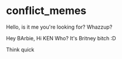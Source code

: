 # conflict_memes

Hello, is it me you're looking for?
Whazzup?

Hey BArbie, Hi KEN
Who? 
It's Britney bitch :D

Think quick
